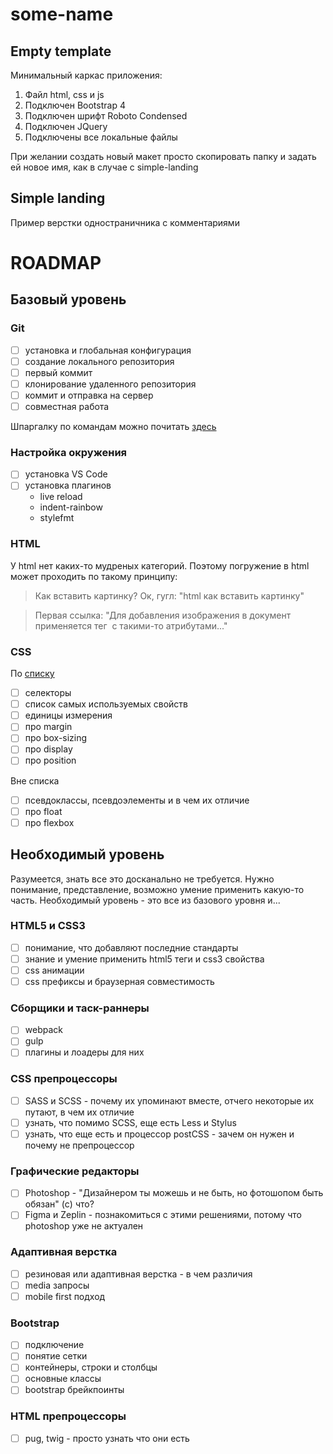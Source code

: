 # some-name

## Empty template

Минимальный каркас приложения:
1. Файл html, css и js
2. Подключен Bootstrap 4
3. Подключен шрифт Roboto Condensed
4. Подключен JQuery
5. Подключены все локальные файлы

При желании создать новый макет просто скопировать папку и задать ей новое имя, как в случае с simple-landing

## Simple landing

Пример верстки одностраничника с комментариями

# ROADMAP

## Базовый уровень

### Git

- [ ] установка и глобальная конфигурация
- [ ] создание локального репозитория
- [ ] первый коммит
- [ ] клонирование удаленного репозитория
- [ ] коммит и отправка на сервер
- [ ] совместная работа

Шпаргалку по командам можно почитать [здесь](https://svgaryaev.github.io/git)

### Настройка окружения

- [ ] установка VS Code
- [ ] установка плагинов
  - live reload
  - indent-rainbow
  - stylefmt

### HTML

У html нет каких-то мудреных категорий. Поэтому погружение в html может проходить по такому принципу:

> Как вставить картинку? Ок, гугл: "html как вставить картинку"

> Первая ссылка: "Для добавления изображения в документ применяется тег <img> с такими-то атрибутами..."

### CSS

По [списку](https://coggle.it/diagram/XE6z7_AoehFXYGjN/t/frontend/30f80ad4d1d6bd4a8225fb4738045c0daa87b1073cc529ed8b1a088127d150be)

- [ ] селекторы
- [ ] список самых используемых свойств
- [ ] единицы измерения
- [ ] про margin
- [ ] про box-sizing
- [ ] про display
- [ ] про position

Вне списка

- [ ] псевдоклассы, псевдоэлементы и в чем их отличие
- [ ] про float
- [ ] про flexbox

## Необходимый уровень

Разумеется, знать все это досканально не требуется. Нужно понимание, представление, возможно умение применить какую-то часть. Необходимый уровень - это все из базового уровня и...

### HTML5 и CSS3

- [ ] понимание, что добавляют последние стандарты
- [ ] знание и умение применить html5 теги и css3 свойства
- [ ] css анимации
- [ ] css префиксы и браузерная совместимость

### Сборщики и таск-раннеры

- [ ] webpack
- [ ] gulp
- [ ] плагины и лоадеры для них

### CSS препроцессоры

- [ ] SASS и SCSS - почему их упоминают вместе, отчего некоторые их путают, в чем их отличие
- [ ] узнать, что помимо SCSS, еще есть Less и Stylus
- [ ] узнать, что еще есть и процессор postCSS - зачем он нужен и почему не препроцессор

### Графические редакторы

- [ ] Photoshop - "Дизайнером ты можешь и не быть, но фотошопом быть обязан" (c) что?
- [ ] Figma и Zeplin - познакомиться с этими решениями, потому что photoshop уже не актуален

### Адаптивная верстка

- [ ] резиновая или адаптивная верстка - в чем различия
- [ ] media запросы
- [ ] mobile first подход

### Bootstrap

- [ ] подключение
- [ ] понятие сетки
- [ ] контейнеры, строки и столбцы
- [ ] основные классы
- [ ] bootstrap брейкпоинты

### HTML препроцессоры

- [ ] pug, twig - просто узнать что они есть
